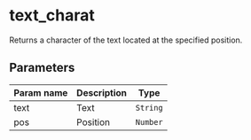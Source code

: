 text_charat
===========

Returns a character of the text located at the specified position.

Parameters
----------

| Param name | Description | Type     |
 ------------|-------------|----------
| text     | Text                    | `String` |
| pos     | Position                | `Number` |